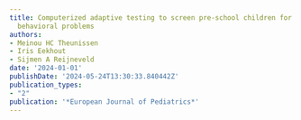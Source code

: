 ```yaml
---
title: Computerized adaptive testing to screen pre-school children for emotional and
  behavioral problems
authors:
- Meinou HC Theunissen
- Iris Eekhout
- Sijmen A Reijneveld
date: '2024-01-01'
publishDate: '2024-05-24T13:30:33.840442Z'
publication_types:
- "2"
publication: '*European Journal of Pediatrics*'
---
```

